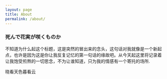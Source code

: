 ```yaml
---
layout: page
title: About
permalink: /about/
---
```


### 死んで花実が咲くものか

  不知道为什么起这个标题，这是突然的冒出来的念头，这句话对我就像是一个新起点，也许是因为这是你让我反复记忆的第一句话的缘故吧。从今天起这里将记录着让我饱受煎熬的一切思念，不为让谁知道，只为我的情感有一个寄托的场所.

晓看天色暮看云
